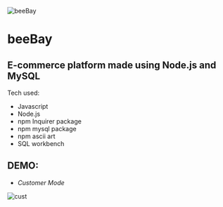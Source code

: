 ![beeBay](https://i.imgur.com/LDupjcF.png)

# beeBay 

## E-commerce platform made using Node.js and MySQL

Tech used:

* Javascript
* Node.js
* npm Inquirer package
* npm mysql package
* npm ascii art
* SQL workbench


## DEMO:

* _Customer Mode_

![cust]()
